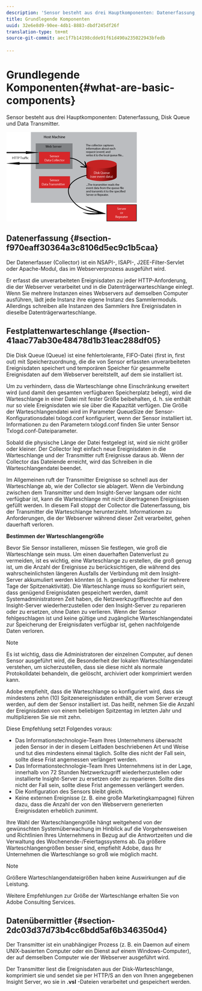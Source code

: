```yaml
---
description: 'Sensor besteht aus drei Hauptkomponenten: Datenerfassung, Disk Queue und Data Transmitter.'
title: Grundlegende Komponenten
uuid: 32e6e8d9-90ee-4db1-8883-dbdf245df26f
translation-type: tm+mt
source-git-commit: aec1f7b14198cdde91f61d490a235022943bfedb

---
```



# Grundlegende Komponenten{#what-are-basic-components}

Sensor besteht aus drei Hauptkomponenten: Datenerfassung, Disk Queue und Data Transmitter.

![](assets/Visual-Sensor.png)

## Datenerfassung {#section-f970eaff30364a3c8106d5ec9c1b5caa}

Der Datenerfasser (Collector) ist ein NSAPI-, ISAPI-, J2EE-Filter-Servlet oder Apache-Modul, das im Webserverprozess ausgeführt wird.

Er erfasst die unverarbeiteten Ereignisdaten zu jeder HTTP-Anforderung, die der Webserver verarbeitet und in die Datenträgerwarteschlange einlegt. Wenn Sie mehrere Instanzen eines Webservers auf demselben Computer ausführen, lädt jede Instanz ihre eigene Instanz des Sammlermoduls. Allerdings schreiben alle Instanzen des Sammlers ihre Ereignisdaten in dieselbe Datenträgerwarteschlange.

## Festplattenwarteschlange {#section-41aac77ab30e48478d1b31eac288df05}

Die Disk Queue (Queue) ist eine fehlertolerante, FIFO-Datei (first in, first out) mit Speicherzuordnung, die die von Sensor erfassten unverarbeiteten Ereignisdaten speichert und temporären Speicher für gesammelte Ereignisdaten auf dem Webserver bereitstellt, auf dem sie installiert ist.

Um zu verhindern, dass die Warteschlange ohne Einschränkung erweitert wird (und damit den gesamten verfügbaren Speicherplatz belegt), wird die Warteschlange in einer Datei mit fester Größe beibehalten, d. h. sie enthält nur so viele Ereignisdaten wie sie über die Kapazität verfügen. Die Größe der Warteschlangendatei wird im Parameter QueueSize der Sensor-Konfigurationsdatei txlogd.conf konfiguriert, wenn der Sensor installiert ist. Informationen zu den Parametern txlogd.conf finden Sie unter Sensor Txlogd.conf-Dateiparameter.

Sobald die physische Länge der Datei festgelegt ist, wird sie nicht größer oder kleiner. Der Collector legt einfach neue Ereignisdaten in die Warteschlange und der Transmitter ruft Ereignisse daraus ab. Wenn der Collector das Dateiende erreicht, wird das Schreiben in die Warteschlangendatei beendet.

Im Allgemeinen ruft der Transmitter Ereignisse so schnell aus der Warteschlange ab, wie der Collector sie ablagert. Wenn die Verbindung zwischen dem Transmitter und dem Insight-Server langsam oder nicht verfügbar ist, kann die Warteschlange mit nicht übertragenen Ereignissen gefüllt werden. In diesem Fall stoppt der Collector die Datenerfassung, bis der Transmitter die Warteschlange herunterzieht. Informationen zu Anforderungen, die der Webserver während dieser Zeit verarbeitet, gehen dauerhaft verloren.

**Bestimmen der Warteschlangengröße**

Bevor Sie Sensor installieren, müssen Sie festlegen, wie groß die Warteschlange sein muss. Um einen dauerhaften Datenverlust zu vermeiden, ist es wichtig, eine Warteschlange zu erstellen, die groß genug ist, um die Anzahl der Ereignisse zu berücksichtigen, die während des wahrscheinlichsten längeren Ausfalls der Verbindung mit dem Insight-Server akkumuliert werden könnten (d. h. genügend Speicher für mehrere Tage der Spitzenaktivität). Die Warteschlange muss so konfiguriert sein, dass genügend Ereignisdaten gespeichert werden, damit Systemadministratoren Zeit haben, die Netzwerkzugriffsrechte auf den Insight-Server wiederherzustellen oder den Insight-Server zu reparieren oder zu ersetzen, ohne Daten zu verlieren. Wenn der Sensor fehlgeschlagen ist und keine gültige und zugängliche Warteschlangendatei zur Speicherung der Ereignisdaten verfügbar ist, gehen nachfolgende Daten verloren.

>[!NOTE]
>
>Es ist wichtig, dass die Administratoren der einzelnen Computer, auf denen Sensor ausgeführt wird, die Besonderheit der lokalen Warteschlangendatei verstehen, um sicherzustellen, dass sie diese nicht als normale Protokolldatei behandeln, die gelöscht, archiviert oder komprimiert werden kann.

Adobe empfiehlt, dass die Warteschlange so konfiguriert wird, dass sie mindestens zehn (10) Spitzenereignisdaten enthält, die vom Server erzeugt werden, auf dem der Sensor installiert ist. Das heißt, nehmen Sie die Anzahl der Ereignisdaten von einem beliebigen Spitzentag im letzten Jahr und multiplizieren Sie sie mit zehn.

Diese Empfehlung setzt Folgendes voraus:

* Das Informationstechnologie-Team Ihres Unternehmens überwacht jeden Sensor in der in diesem Leitfaden beschriebenen Art und Weise und tut dies mindestens einmal täglich. Sollte dies nicht der Fall sein, sollte diese Frist angemessen verlängert werden.
* Das Informationstechnologie-Team Ihres Unternehmens ist in der Lage, innerhalb von 72 Stunden Netzwerkzugriff wiederherzustellen oder installierte Insight-Server zu ersetzen oder zu reparieren. Sollte dies nicht der Fall sein, sollte diese Frist angemessen verlängert werden.
* Die Konfiguration des Sensors bleibt gleich.
* Keine externen Ereignisse (z. B. eine große Marketingkampagne) führen dazu, dass die Anzahl der von den Webservern generierten Ereignisdaten erheblich zunimmt.

Ihre Wahl der Warteschlangengröße hängt weitgehend von der gewünschten Systemüberwachung im Hinblick auf die Vorgehensweisen und Richtlinien Ihres Unternehmens in Bezug auf die Antwortzeiten und die Verwaltung des Wochenende-/Feiertagssystems ab. Da größere Warteschlangengrößen besser sind, empfiehlt Adobe, dass Ihr Unternehmen die Warteschlange so groß wie möglich macht.

>[!NOTE]
>
>Größere Warteschlangendateigrößen haben keine Auswirkungen auf die Leistung.

Weitere Empfehlungen zur Größe der Warteschlange erhalten Sie von Adobe Consulting Services.

## Datenübermittler {#section-2dc03d37d73b4cc6bdd5af6b346350d4}

Der Transmitter ist ein unabhängiger Prozess (z. B. ein Daemon auf einem UNIX-basierten Computer oder ein Dienst auf einem Windows-Computer), der auf demselben Computer wie der Webserver ausgeführt wird.

Der Transmitter liest die Ereignisdaten aus der Disk-Warteschlange, komprimiert sie und sendet sie per HTTP/S an den von Ihnen angegebenen Insight Server, wo sie in **.vsl** -Dateien verarbeitet und gespeichert werden.
